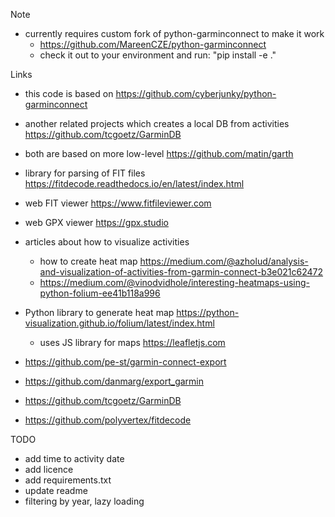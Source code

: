 Note
- currently requires custom fork of python-garminconnect to make it work
  - https://github.com/MareenCZE/python-garminconnect
  - check it out to your environment and run: "pip install -e ."

Links
 - this code is based on https://github.com/cyberjunky/python-garminconnect
 - another related projects which creates a local DB from activities https://github.com/tcgoetz/GarminDB
 - both are based on more low-level https://github.com/matin/garth
 - library for parsing of FIT files https://fitdecode.readthedocs.io/en/latest/index.html
 - web FIT viewer https://www.fitfileviewer.com
 - web GPX viewer https://gpx.studio

 - articles about how to visualize activities
    - how to create heat map https://medium.com/@azholud/analysis-and-visualization-of-activities-from-garmin-connect-b3e021c62472
    - https://medium.com/@vinodvidhole/interesting-heatmaps-using-python-folium-ee41b118a996
 - Python library to generate heat map https://python-visualization.github.io/folium/latest/index.html
    - uses JS library for maps https://leafletjs.com
 - https://github.com/pe-st/garmin-connect-export
 - https://github.com/danmarg/export_garmin
 - https://github.com/tcgoetz/GarminDB
 - https://github.com/polyvertex/fitdecode

TODO
- add time to activity date
- add licence
- add requirements.txt
- update readme
- filtering by year, lazy loading
